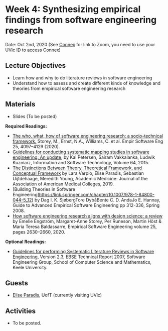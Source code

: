# Week 4: Synthesizing empirical findings from software engineering research

Date: Oct 2nd, 2020
(See [Connex]( https://connex.csc.uvic.ca/portal/site/emse2020) for link to Zoom, you need to use your UVic ID to access Connex)

## Lecture Objectives
- Learn how and why to do literature reviews in software engineering
- Understand how to assess and create different kinds of knowledge and theories from empirical software engineering research

## Materials
- Slides (To be posted)

**Required Readings:**
- [The who, what, how of software engineering research: a socio-technical framework.](https://link.springer.com/article/10.1007%2Fs10664-020-09858-z) Storey, M., Ernst, N.A., Williams, C. et al.  Empir Software Eng 25, 4097–4129 (2020).
- [Guidelines for conducting systematic mapping studies in software engineering: An update](https://www.sciencedirect.com/science/article/pii/S0950584915000646?casa_token=1NlNiXiuApIAAAAA:b-fpb6OC_wS53TAxSfrd3FN389IhBiUb1nyjtgooz4V0tqqO9hJVPjmBYuRaXJOXqbP9Kgn0), by Kai Petersen, Sairam Vakkalanka, Ludwik Kuzniarz, Information and Software Technology, Volume 64, 2015.
- [The Distinctions Between Theory, Theoretical Framework, and Conceptual Framework](https://www.researchgate.net/profile/Harasit_Paul4/post/what_is_the_difference_between_theoretical_framework_and_conceptual_framework/attachment/5ed558e7152fe900010c39cc/AS%3A897701948448768%401591040231038/download/varpio2019.pdf) by Lara Varpio, Elise Paradis, Sebastian Uijtdehaage, Meredith Young, Academic Medicine: Journal of the Association of American Medical Colleges, 2019. 
- [Building Theories in Software Engineering]https://link.springer.com/chapter/10.1007/978-1-84800-044-5_12) by Dag I. K. SjøbergTore DybåBente C. D. AndaJo E. Hannay, Guide to Advanced Empirical Software Engineering pp 312-336, Spring 2008.
- [How software engineering research aligns with design science: a review](https://link.springer.com/article/10.1007/s10664-020-09818-7) by Emelie Engström, Margaret-Anne Storey, Per Runeson, Martin Höst & Maria Teresa Baldassarre, Empirical Software Engineering volume 25, pages 2630–2660, 2020.

**Optional Readings:**
- [Guidelines for performing Systematic Literature Reviews in
Software Engineering](https://www.elsevier.com/__data/promis_misc/525444systematicreviewsguide.pdf), Version 2.3, EBSE Technical Report 2007, 
Software Engineering Group, School of Computer Science and Mathematics, Keele University. 

## Guests
- [Elise Paradis](https://www.whatiscollaboration.org/), UofT (currently visiting UVic)

## Activities
- To be posted.
